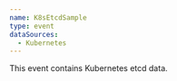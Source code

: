 ```yaml
---
name: K8sEtcdSample
type: event
dataSources:
  - Kubernetes
---
```


This event contains Kubernetes etcd data.